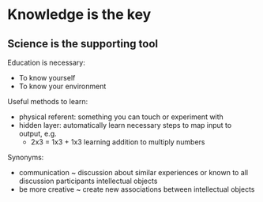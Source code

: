 # Knowledge is the key
## Science is the supporting tool
Education is necessary:
- To know yourself
- To know your environment

Useful methods to learn:
- physical referent: something you can touch or experiment with
- hidden layer: automatically learn necessary steps to map input to output, e.g.
    * 2x3 = 1x3 + 1x3 learning addition to multiply numbers

Synonyms:
- communication ~ discussion about similar experiences or known to all discussion participants intellectual objects
- be more creative ~ create new associations between intellectual objects
